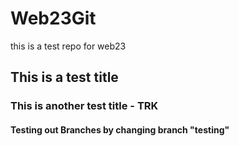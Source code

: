 # Web23Git
this is a test repo for web23 

## This is a test title

### This is another test title  - TRK

#### Testing out Branches by changing branch "testing"